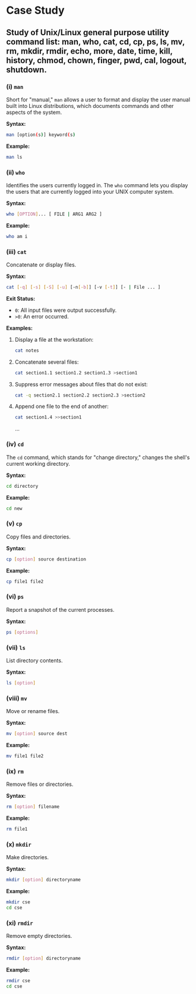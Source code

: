 # Case Study

## **Study of Unix/Linux general purpose utility command list: man, who, cat, cd, cp, ps, ls, mv, rm, mkdir, rmdir, echo, more, date, time, kill, history, chmod, chown, finger, pwd, cal, logout, shutdown.**

### (i) `man`

Short for "manual," `man` allows a user to format and display the user manual built into Linux distributions, which documents commands and other aspects of the system.

**Syntax:**

```bash
man [option(s)] keyword(s)
```

**Example:**

```bash
man ls
```

### (ii) `who`

Identifies the users currently logged in. The `who` command lets you display the users that are currently logged into your UNIX computer system.

**Syntax:**

```bash
who [OPTION]... [ FILE | ARG1 ARG2 ]
```

**Example:**

```bash
who am i
```

### (iii) `cat`

Concatenate or display files.

**Syntax:**

```bash
cat [-q] [-s] [-S] [-u] [-n[-b]] [-v [-t]] [- | File ... ]
```

**Exit Status:**

- `0`: All input files were output successfully.
- `>0`: An error occurred.

**Examples:**

1. Display a file at the workstation:

   ```bash
   cat notes
   ```

2. Concatenate several files:

   ```bash
   cat section1.1 section1.2 section1.3 >section1
   ```

3. Suppress error messages about files that do not exist:

   ```bash
   cat -q section2.1 section2.2 section2.3 >section2
   ```

4. Append one file to the end of another:

   ```bash
   cat section1.4 >>section1
   ```

   ...

### (iv) `cd`

The `cd` command, which stands for "change directory," changes the shell's current working directory.

**Syntax:**

```bash
cd directory
```

**Example:**

```bash
cd new
```

### (v) `cp`

Copy files and directories.

**Syntax:**

```bash
cp [option] source destination
```

**Example:**

```bash
cp file1 file2
```

### (vi) `ps`

Report a snapshot of the current processes.

**Syntax:**

```bash
ps [options]
```

### (vii) `ls`

List directory contents.

**Syntax:**

```bash
ls [option]
```

### (viii) `mv`

Move or rename files.

**Syntax:**

```bash
mv [option] source dest
```

**Example:**

```bash
mv file1 file2
```

### (ix) `rm`

Remove files or directories.

**Syntax:**

```bash
rm [option] filename
```

**Example:**

```bash
rm file1
```

### (x) `mkdir`

Make directories.

**Syntax:**

```bash
mkdir [option] directoryname
```

**Example:**

```bash
mkdir cse
cd cse
```

### (xi) `rmdir`

Remove empty directories.

**Syntax:**

```bash
rmdir [option] directoryname
```

**Example:**

```bash
rmdir cse
cd cse
```

